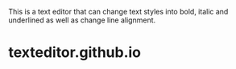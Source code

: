This is a text editor that can change text styles into bold, italic and underlined as well as change line alignment.


# texteditor.github.io

